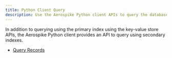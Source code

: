 ```yaml
---
title: Python Client Query
description: Use the Aerospike Python client APIs to query the database using secondary indexes.
---
```


In addition to querying using the primary index using the key-value store APIs, the Aerospike Python client provides an API to query using secondary indexes.

- [Query Records](/docs/client/python/usage/query/query.html)

